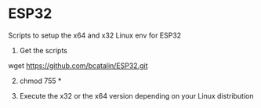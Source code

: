# ESP32

Scripts to setup the x64 and x32 Linux env for ESP32 

1. Get the scripts 

wget https://github.com/bcatalin/ESP32.git

2. chmod 755 *


3. Execute the x32 or the x64 version depending on your Linux distribution


